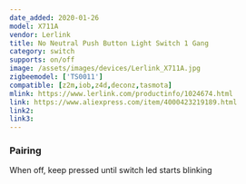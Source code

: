 ```yaml
---
date_added: 2020-01-26
model: X711A
vendor: Lerlink
title: No Neutral Push Button Light Switch 1 Gang
category: switch
supports: on/off
image: /assets/images/devices/Lerlink_X711A.jpg
zigbeemodel: ['TS0011']
compatible: [z2m,iob,z4d,deconz,tasmota]
mlink: https://www.lerlink.com/productinfo/1024674.html
link: https://www.aliexpress.com/item/4000423219189.html
link2: 
link3: 
---
```

### Pairing 
When off, keep pressed until switch led starts blinking
